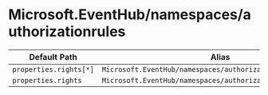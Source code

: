 # Microsoft.EventHub/namespaces/authorizationrules

| Default Path | Alias |
|---|---|
| `properties.rights[*]` | `Microsoft.EventHub/namespaces/authorizationrules/rights[*]` |
| `properties.rights` | `Microsoft.EventHub/namespaces/authorizationrules/rights` |

